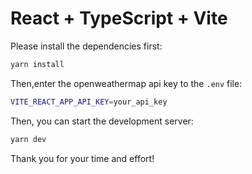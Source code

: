 # React + TypeScript + Vite

Please install the dependencies first:

```bash
yarn install
```

Then,enter the openweathermap api key to the `.env` file:

```bash
VITE_REACT_APP_API_KEY=your_api_key
```

Then, you can start the development server:

```bash
yarn dev
```

Thank you for your time and effort!

